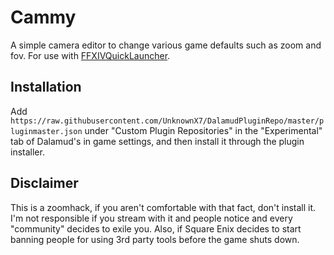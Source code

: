 # Cammy

A simple camera editor to change various game defaults such as zoom and fov.
For use with [FFXIVQuickLauncher](https://github.com/goaaats/FFXIVQuickLauncher).

## Installation
Add `https://raw.githubusercontent.com/UnknownX7/DalamudPluginRepo/master/pluginmaster.json` under "Custom Plugin Repositories" in the "Experimental" tab of Dalamud's in game settings, and then install it through the plugin installer.

## Disclaimer
This is a zoomhack, if you aren't comfortable with that fact, don't install it. I'm not responsible if you stream with it and people notice and every "community" decides to exile you. Also, if Square Enix decides to start banning people for using 3rd party tools before the game shuts down.